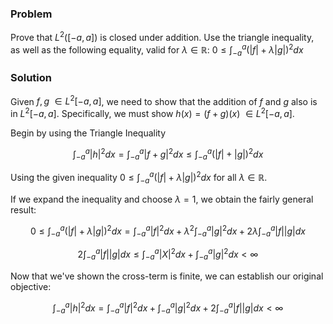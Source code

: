 ### Problem
Prove that $L^2([-a, a])$ is closed under addition. Use the triangle inequality, as well as the following equality, valid for $\lambda \in \mathbb{R}$: $0 \leq \int_{-a}^a (\vert f \vert + \lambda \vert g\vert)^2 dx$

### Solution
Given $f,g\ \in L^2\left[-a,a\right]$, we need to show that the addition of $f$ and $g$ also is in $L^2\left[-a,a\right]$. 
Specifically, we must show $h(x) = (f+g)(x)\ \in L^2\left[-a,a\right]$.

Begin by using the Triangle Inequality

$$\int_{-a}^{a}\lvert h\rvert ^2dx = \int_{-a}^{a}\lvert f+g \rvert ^2dx \leq \int_{-a}^{a}\left(\lvert f \rvert + \lvert g \rvert\right)^2 dx$$

Using the given inequality $0 \leq \int_{-a}^a\left(\lvert f\rvert + \lambda\lvert g\rvert\right)^2dx$ for all $\lambda \in \mathbb{R}$. 

If we expand the inequality and choose $\lambda=1$, we obtain the fairly general result:

$$0 \leq \int_{-a}^{a}\left(\lvert f\rvert + \lambda\lvert g\rvert\right)^2dx = \int_{-a}^{a}\lvert f\rvert^2dx + \lambda^2\int_{-a}^a\lvert g\rvert^2dx + 2\lambda\int_{-a}^a\lvert f\rvert\lvert g\rvert dx$$

$$2\int_{-a}^a\lvert f\rvert\lvert g\rvert dx \leq \int_{-a}^a\lvert X \rvert ^2dx + \int_{-a}^a\lvert g \rvert ^2dx < \infty$$

Now that we've shown the cross-term is finite, we can establish our original objective:

$$\int_{-a}^a\lvert h\rvert ^2dx = \int_{-a}^a\lvert f\rvert ^2dx + \int_{-a}^a\lvert g\rvert ^2dx + 2\int_{-a}^a\lvert f \rvert \lvert g\rvert dx < \infty$$
